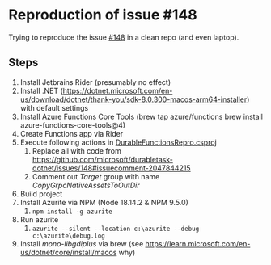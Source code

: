 # Reproduction of issue #148
Trying to reproduce the issue [#148](https://github.com/microsoft/durabletask-dotnet/issues/148)
in a clean repo (and even laptop).

## Steps
1. Install Jetbrains Rider (presumably no effect)
2. Install .NET (https://dotnet.microsoft.com/en-us/download/dotnet/thank-you/sdk-8.0.300-macos-arm64-installer) with default settings
3. Install Azure Functions Core Tools (brew tap azure/functions
   brew install azure-functions-core-tools@4)
4. Create Functions app via Rider 
5. Execute following actions in [DurableFunctionsRepro.csproj](DurableFunctionsRepro/DurableFunctionsRepro.csproj)
   1. Replace all with code from https://github.com/microsoft/durabletask-dotnet/issues/148#issuecomment-2047844215
   2. Comment out _Target_ group with name _CopyGrpcNativeAssetsToOutDir_
6. Build project
7. Install Azurite via NPM (Node 18.14.2 & NPM 9.5.0)
   1. `npm install -g azurite`
8. Run azurite
   1. `azurite --silent --location c:\azurite --debug c:\azurite\debug.log`
9. Install _mono-libgdiplus_ via brew (see https://learn.microsoft.com/en-us/dotnet/core/install/macos why)